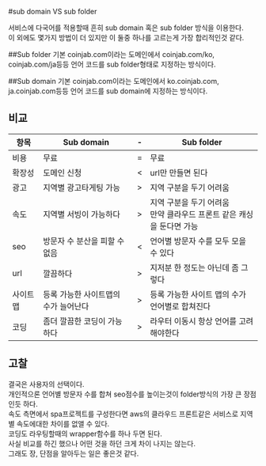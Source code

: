 #sub domain VS sub folder

서비스에 다국어를 적용할때 흔히 sub domain 혹은 sub folder 방식을 이용한다.  
이 외에도 몇가지 방법이 더 있지만 이 둘중 하나를 고르는게 가장 합리적인것 같다.

##Sub folder
기본 coinjab.com이라는 도메인에서 coinjab.com/ko, coinjab.com/ja등등 언어 코드를 sub folder형태로 지정하는 방식이다.

##Sub domain
기본 coinjab.com이라는 도메인에서 ko.coinjab.com, ja.coinjab.com등등 언어 코드를 sub domain에 지정하는 방식이다.

## 비교

항목|Sub domain|-|Sub folder|
|---|---|---|---|
|비용|무료| = |무료|
|확장성|도메인 신청| < |url만 만들면 된다|
|광고|지역별 광고타게팅 가능| \> |지역 구분을 두기 어려움|
|속도|지역별 서빙이 가능하다| \> |지역 구분을 두기 어려움<br>만약 클라우드 프론트 같은 캐싱을 둔다면 가능|
|seo|방문자 수 분산을 피할 수 없음|<|언어별 방문자 수를 모두 모을 수 있다 |
|url|깔끔하다|\>|지저분 한 정도는 아닌데 좀 그렇다|
|사이트맵|등록 가능한 사이트맵의 수가 늘어난다|\>|등록 가능한 사이트 맵의 수가 언어별로 합쳐진다|
|코딩|좀더 깔끔한 코딩이 가능하다|\>|라우터 이동시 항상 언어를 고려해야한다|

## 고찰

결국은 사용자의 선택이다.  
개인적으론 언어별 방문자 수를 합쳐 seo점수를 높이는것이 folder방식의 가장 큰 장점인듯 하다.  
속도 측면에서 spa프로젝트를 구성한다면 aws의 클라우드 프론트같은 서비스로 지역별 속도에대한 차이를 없앨 수 있다.  
코딩도 라우팅할때의 wrapper함수를 하나 두면 된다.  
사실 비교를 하긴 했으나 어떤 것을 하던 크게 차이 나지는 않는다.  
그래도 장, 단점을 알아두는 일은 좋은것 같다.  

